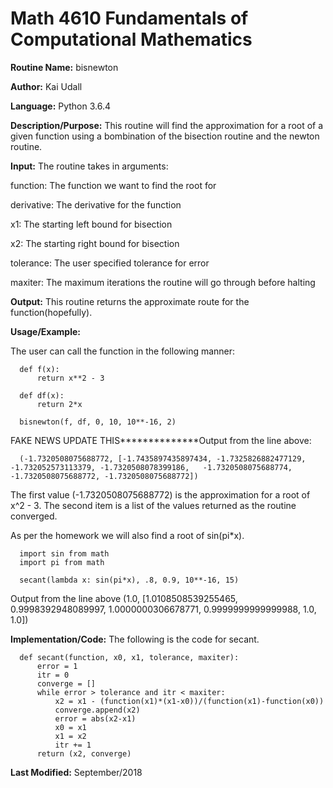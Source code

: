 # Math 4610 Fundamentals of Computational Mathematics

**Routine Name:**           bisnewton

**Author:** Kai Udall

**Language:** Python 3.6.4

**Description/Purpose:** This routine will find the approximation for a root of a given function using a bombination of the bisection routine and the newton routine.

**Input:** The routine takes in arguments:

function: The function we want to find the root for

derivative: The derivative for the function

x1: The starting left bound for bisection

x2: The starting right bound for bisection

tolerance: The user specified tolerance for error

maxiter: The maximum iterations the routine will go through before halting

**Output:** This routine returns the approximate route for the function(hopefully).

**Usage/Example:**

The user can call the function in the following manner:
      
      def f(x):
          return x**2 - 3
      
      def df(x):
          return 2*x
          
      bisnewton(f, df, 0, 10, 10**-16, 2)

FAKE NEWS UPDATE THIS**************Output from the line above:

      (-1.7320508075688772, [-1.7435897435897434, -1.7325826882477129, -1.732052573113379, -1.7320508078399186,   -1.7320508075688774, -1.7320508075688772, -1.7320508075688772])

The first value (-1.7320508075688772) is the approximation for a root of x^2 - 3. The second item is a list of the values returned as the routine converged.

As per the homework we will also find a root of sin(pi*x). 

      import sin from math
      import pi from math
      
      secant(lambda x: sin(pi*x), .8, 0.9, 10**-16, 15)

Output from the line above
      (1.0, [1.0108508539255465, 0.9998392948089997, 1.0000000306678771, 0.9999999999999988, 1.0, 1.0])

**Implementation/Code:** The following is the code for secant.
      
      def secant(function, x0, x1, tolerance, maxiter):
          error = 1
          itr = 0
          converge = []
          while error > tolerance and itr < maxiter:
              x2 = x1 - (function(x1)*(x1-x0))/(function(x1)-function(x0))
              converge.append(x2)
              error = abs(x2-x1)
              x0 = x1
              x1 = x2
              itr += 1
          return (x2, converge)
      


**Last Modified:** September/2018
